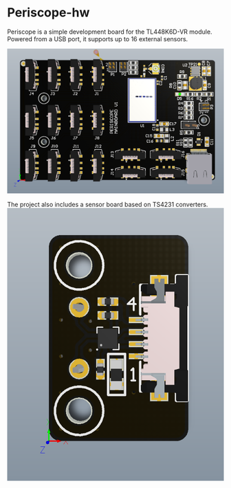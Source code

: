 # Periscope-hw
Periscope is a simple development board for the TL448K6D-VR module.   
Powered from a USB port, it supports up to 16 external sensors.   


![alt text](https://github.com/twizzter/Periscope-hardware/blob/main/Mainboard/periscope_main_v1.png?raw=true)    

The project also includes a sensor board based on TS4231 converters.    
![alt text](https://github.com/twizzter/Periscope-hardware/blob/main/Sensor/periscope_sensor_v1.png?raw=true)
